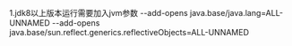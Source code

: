 1.jdk8以上版本运行需要加入jvm参数
--add-opens java.base/java.lang=ALL-UNNAMED --add-opens java.base/sun.reflect.generics.reflectiveObjects=ALL-UNNAMED